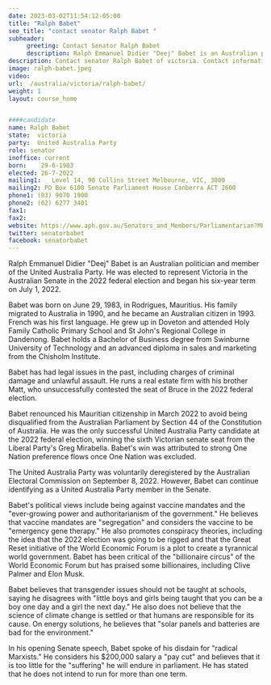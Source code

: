 ```yaml
---
date: 2023-03-02T11:54:12-05:00
title: "Ralph Babet"
seo_title: "contact senator Ralph Babet "
subheader:
     greeting: Contact Senator Ralph Babet
     description: Ralph Emmanuel Didier "Deej" Babet is an Australian politician and a member of the United Australia Party. He was elected to represent Victoria in the Australian Senate at the 2022 Australian federal election, commencing his six-year term on 1 July 2022.
description: Contact senator Ralph Babet of victoria. Contact information for Ralph Babet includes email address, phone number, and mailing address.
image: ralph-babet.jpeg
video: 
url:  /australia/victoria/ralph-babet/
weight: 1
layout: course_home


####candidate
name: Ralph Babet
state:	victoria
party:	United Australia Party
role: senator
inoffice: current
born:	 29-6-1983
elected: 26-7-2022
mailing1:	Level 14, 90 Collins Street Melbourne, VIC, 3000
mailing2: PO Box 6100 Senate Parliament House Canberra ACT 2600
phone1:	(03) 9070 1900
phone2: (02) 6277 3401
fax1:
fax2:
website: https://www.aph.gov.au/Senators_and_Members/Parliamentarian?MPID=300706
twitter: senatorbabet
facebook: senatorbabet
---
```

Ralph Emmanuel Didier "Deej" Babet is an Australian politician and member of the United Australia Party. He was elected to represent Victoria in the Australian Senate in the 2022 federal election and began his six-year term on July 1, 2022.

Babet was born on June 29, 1983, in Rodrigues, Mauritius. His family migrated to Australia in 1990, and he became an Australian citizen in 1993. French was his first language. He grew up in Doveton and attended Holy Family Catholic Primary School and St John's Regional College in Dandenong. Babet holds a Bachelor of Business degree from Swinburne University of Technology and an advanced diploma in sales and marketing from the Chisholm Institute.

Babet has had legal issues in the past, including charges of criminal damage and unlawful assault. He runs a real estate firm with his brother Matt, who unsuccessfully contested the seat of Bruce in the 2022 federal election.

Babet renounced his Mauritian citizenship in March 2022 to avoid being disqualified from the Australian Parliament by Section 44 of the Constitution of Australia. He was the only successful United Australia Party candidate at the 2022 federal election, winning the sixth Victorian senate seat from the Liberal Party's Greg Mirabella. Babet's win was attributed to strong One Nation preference flows once One Nation was excluded.

The United Australia Party was voluntarily deregistered by the Australian Electoral Commission on September 8, 2022. However, Babet can continue identifying as a United Australia Party member in the Senate.

Babet's political views include being against vaccine mandates and the "ever-growing power and authoritarianism of the government." He believes that vaccine mandates are "segregation" and considers the vaccine to be "emergency gene therapy." He also promotes conspiracy theories, including the idea that the 2022 election was going to be rigged and that the Great Reset initiative of the World Economic Forum is a plot to create a tyrannical world government. Babet has been critical of the "billionaire circus" of the World Economic Forum but has praised some billionaires, including Clive Palmer and Elon Musk.

Babet believes that transgender issues should not be taught at schools, saying he disagrees with "little boys and girls being taught that you can be a boy one day and a girl the next day." He also does not believe that the science of climate change is settled or that humans are responsible for its cause. On energy solutions, he believes that "solar panels and batteries are bad for the environment."

In his opening Senate speech, Babet spoke of his disdain for "radical Marxists." He considers his $200,000 salary a "pay cut" and believes that it is too little for the "suffering" he will endure in parliament. He has stated that he does not intend to run for more than one term.
